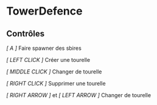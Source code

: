 # TowerDefence

## Contrôles

_[ A ]_ Faire spawner des sbires

_[ LEFT CLICK ]_ Créer une tourelle

_[ MIDDLE CLICK ]_ Changer de tourelle

_[ RIGHT CLICK ]_ Supprimer une tourelle

_[ RIGHT ARROW ]_ et _[ LEFT ARROW ]_ Changer de tourelle
